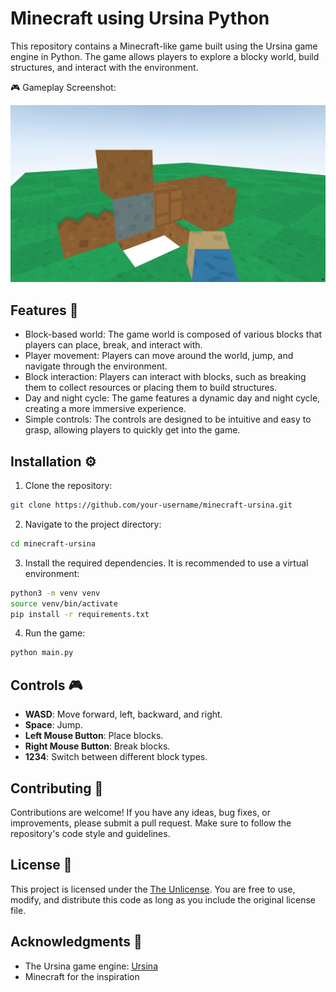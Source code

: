 # Minecraft using Ursina Python

This repository contains a Minecraft-like game built using the Ursina game engine in Python. The game allows players to explore a blocky world, build structures, and interact with the environment.

🎮 Gameplay Screenshot:

![Gameplay Screenshot](screenshot.png)

## Features 🚀

- Block-based world: The game world is composed of various blocks that players can place, break, and interact with.
- Player movement: Players can move around the world, jump, and navigate through the environment.
- Block interaction: Players can interact with blocks, such as breaking them to collect resources or placing them to build structures.
- Day and night cycle: The game features a dynamic day and night cycle, creating a more immersive experience.
- Simple controls: The controls are designed to be intuitive and easy to grasp, allowing players to quickly get into the game.

## Installation ⚙️

1. Clone the repository:

```bash
git clone https://github.com/your-username/minecraft-ursina.git
```

2. Navigate to the project directory:

```bash
cd minecraft-ursina
```

3. Install the required dependencies. It is recommended to use a virtual environment:

```bash
python3 -m venv venv
source venv/bin/activate
pip install -r requirements.txt
```

4. Run the game:

```bash
python main.py
```

## Controls 🎮

- **WASD**: Move forward, left, backward, and right.
- **Space**: Jump.
- **Left Mouse Button**: Place blocks.
- **Right Mouse Button**: Break blocks.
- **1234**: Switch between different block types.

## Contributing 🤝

Contributions are welcome! If you have any ideas, bug fixes, or improvements, please submit a pull request. Make sure to follow the repository's code style and guidelines.

## License 📝

This project is licensed under the [The Unlicense](LICENSE). You are free to use, modify, and distribute this code as long as you include the original license file.

## Acknowledgments 🙏

- The Ursina game engine: [Ursina](https://www.ursinaengine.org/)
- Minecraft for the inspiration
<!-- - The amazing open-source community for their contributions and support -->
